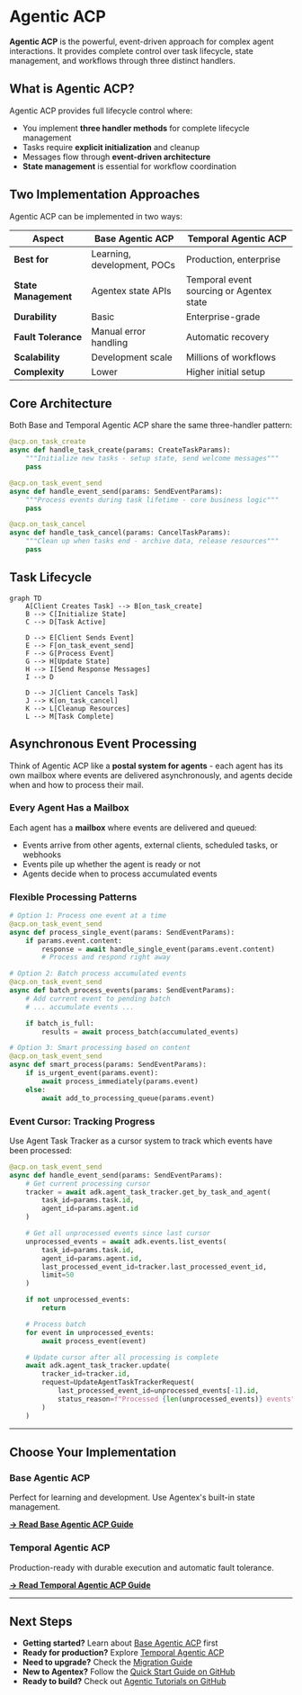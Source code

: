 # Agentic ACP

**Agentic ACP** is the powerful, event-driven approach for complex agent interactions. It provides complete control over task lifecycle, state management, and workflows through three distinct handlers.

## What is Agentic ACP?

Agentic ACP provides full lifecycle control where:

- You implement **three handler methods** for complete lifecycle management
- Tasks require **explicit initialization** and cleanup
- Messages flow through **event-driven architecture**
- **State management** is essential for workflow coordination

## Two Implementation Approaches

Agentic ACP can be implemented in two ways:

| Aspect | Base Agentic ACP | Temporal Agentic ACP |
|--------|------------------|----------------------|
| **Best for** | Learning, development, POCs | Production, enterprise |
| **State Management** | Agentex state APIs | Temporal event sourcing or Agentex state |
| **Durability** | Basic | Enterprise-grade |
| **Fault Tolerance** | Manual error handling | Automatic recovery |
| **Scalability** | Development scale | Millions of workflows |
| **Complexity** | Lower | Higher initial setup |

## Core Architecture

Both Base and Temporal Agentic ACP share the same three-handler pattern:

```python
@acp.on_task_create
async def handle_task_create(params: CreateTaskParams):
    """Initialize new tasks - setup state, send welcome messages"""
    pass

@acp.on_task_event_send
async def handle_event_send(params: SendEventParams):
    """Process events during task lifetime - core business logic"""
    pass

@acp.on_task_cancel
async def handle_task_cancel(params: CancelTaskParams):
    """Clean up when tasks end - archive data, release resources"""
    pass
```

## Task Lifecycle

```mermaid
graph TD
    A[Client Creates Task] --> B[on_task_create]
    B --> C[Initialize State]
    C --> D[Task Active]

    D --> E[Client Sends Event]
    E --> F[on_task_event_send]
    F --> G[Process Event]
    G --> H[Update State]
    H --> I[Send Response Messages]
    I --> D

    D --> J[Client Cancels Task]
    J --> K[on_task_cancel]
    K --> L[Cleanup Resources]
    L --> M[Task Complete]
```

## Asynchronous Event Processing

Think of Agentic ACP like a **postal system for agents** - each agent has its own mailbox where events are delivered asynchronously, and agents decide when and how to process their mail.

### Every Agent Has a Mailbox

Each agent has a **mailbox** where events are delivered and queued:

- Events arrive from other agents, external clients, scheduled tasks, or webhooks
- Events pile up whether the agent is ready or not
- Agents decide when to process accumulated events

### Flexible Processing Patterns

```python
# Option 1: Process one event at a time
@acp.on_task_event_send
async def process_single_event(params: SendEventParams):
    if params.event.content:
        response = await handle_single_event(params.event.content)
        # Process and respond right away

# Option 2: Batch process accumulated events
@acp.on_task_event_send
async def batch_process_events(params: SendEventParams):
    # Add current event to pending batch
    # ... accumulate events ...

    if batch_is_full:
        results = await process_batch(accumulated_events)

# Option 3: Smart processing based on content
@acp.on_task_event_send
async def smart_process(params: SendEventParams):
    if is_urgent_event(params.event):
        await process_immediately(params.event)
    else:
        await add_to_processing_queue(params.event)
```

### Event Cursor: Tracking Progress

Use Agent Task Tracker as a cursor system to track which events have been processed:

```python
@acp.on_task_event_send
async def handle_event_send(params: SendEventParams):
    # Get current processing cursor
    tracker = await adk.agent_task_tracker.get_by_task_and_agent(
        task_id=params.task.id,
        agent_id=params.agent.id
    )

    # Get all unprocessed events since last cursor
    unprocessed_events = await adk.events.list_events(
        task_id=params.task.id,
        agent_id=params.agent.id,
        last_processed_event_id=tracker.last_processed_event_id,
        limit=50
    )

    if not unprocessed_events:
        return

    # Process batch
    for event in unprocessed_events:
        await process_event(event)

    # Update cursor after all processing is complete
    await adk.agent_task_tracker.update(
        tracker_id=tracker.id,
        request=UpdateAgentTaskTrackerRequest(
            last_processed_event_id=unprocessed_events[-1].id,
            status_reason=f"Processed {len(unprocessed_events)} events"
        )
    )
```

---

## Choose Your Implementation

### Base Agentic ACP

Perfect for learning and development. Use Agentex's built-in state management.

**[→ Read Base Agentic ACP Guide](base.md)**

### Temporal Agentic ACP

Production-ready with durable execution and automatic fault tolerance.

**[→ Read Temporal Agentic ACP Guide](temporal.md)**

---

## Next Steps

- **Getting started?** Learn about [Base Agentic ACP](base.md) first
- **Ready for production?** Explore [Temporal Agentic ACP](temporal.md)
- **Need to upgrade?** Check the [Migration Guide](../../concepts/migration_guide.md)
- **New to Agentex?** Follow the [Quick Start Guide on GitHub](https://github.com/scaleapi/agentex#quick-start)
- **Ready to build?** Check out [Agentic Tutorials on GitHub](https://github.com/scaleapi/agentex-python/tree/main/examples/tutorials/10_agentic)
